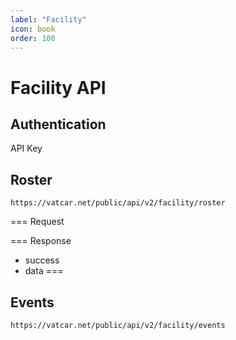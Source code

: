 ```yaml
---
label: "Facility"
icon: book
order: 100
---
```


# Facility API

## Authentication

API Key

## Roster

```
https://vatcar.net/public/api/v2/facility/roster
```

=== Request

=== Response
- success
- data
===





## Events

```
https://vatcar.net/public/api/v2/facility/events
```
